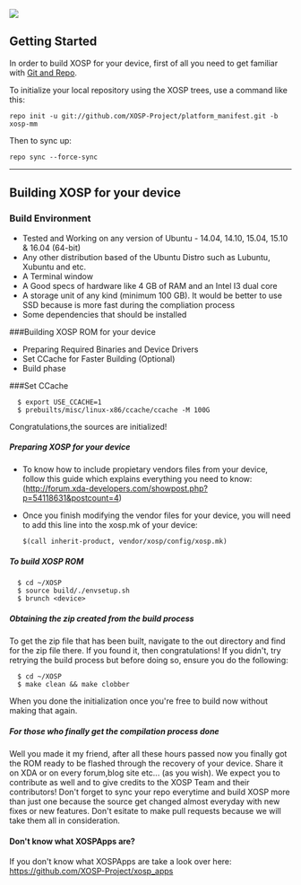 ![](http://s21.postimg.org/w9nhupo1j/user4968383_pic43635_1391879040.png)

Getting Started
---------------
In order to build XOSP for your device, first of all you need to get familiar
with [Git and Repo](http://source.android.com/source/version-control.html).

To initialize your local repository using the XOSP trees, use a command like this:

    repo init -u git://github.com/XOSP-Project/platform_manifest.git -b xosp-mm
    
Then to sync up:

    repo sync --force-sync

--------

## Building XOSP for your device

### Build Environment

- Tested and Working on any version of Ubuntu - 14.04, 14.10, 15.04, 15.10 & 16.04 (64-bit)
- Any other distribution based of the Ubuntu Distro such as Lubuntu, Xubuntu and etc.
- A Terminal window
- A Good specs of hardware like 4 GB of RAM and an Intel I3 dual core
- A storage unit of any kind (minimum 100 GB). It would be better to use SSD because is more fast during the compliation process
- Some dependencies that should be installed

###Building XOSP ROM for your device
- Preparing Required Binaries and Device Drivers
- Set CCache for Faster Building (Optional)
- Build phase

###Set CCache

      $ export USE_CCACHE=1
      $ prebuilts/misc/linux-x86/ccache/ccache -M 100G

Congratulations,the sources are initialized! 

##### Preparing XOSP for your device
- To know how to include propietary vendors files from your device, follow this guide which explains everything you need to know: (http://forum.xda-developers.com/showpost.php?p=54118631&postcount=4)

- Once you finish modifying the vendor files for your device, you will need to add this line into the xosp.mk of your device:

      $(call inherit-product, vendor/xosp/config/xosp.mk)


##### To build XOSP ROM

      $ cd ~/XOSP
      $ source build/./envsetup.sh
      $ brunch <device>

##### Obtaining the zip created from the build process
To get the zip file that has been built, navigate to the out directory and find for the zip file there. If you found it, then congratulations! If you didn't, try retrying the build process but before doing so, ensure you do the following:

      $ cd ~/XOSP
      $ make clean && make clobber

When you done the initialization once you're free to build now without making that again.

##### For those who finally get the compilation process done
Well you made it my friend, after all these hours passed now you finally got the ROM ready to be flashed through the recovery of your device. Share it on XDA or on every forum,blog site etc... (as you wish). 
We expect you to contribute as well and to give credits to the XOSP Team and their contributors! Don't forget to sync your repo everytime and build XOSP more than just one because the source get changed almost everyday with new fixes or new features. Don't esitate to make pull requests because we will take them all in consideration.

#### Don't know what XOSPApps are?
If you don't know what XOSPApps are take a look over here: https://github.com/XOSP-Project/xosp_apps

